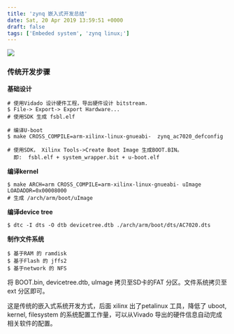 ```yaml
---
title: 'zynq 嵌入式开发总结'
date: Sat, 20 Apr 2019 13:59:51 +0000
draft: false
tags: ['Embeded system', 'zynq linux;']
---
```


![](http://www.wuquantai.com/wp-content/uploads/2018/04/微信图片_20180413232224-1024x768.jpg)

### 传统开发步骤

**基础设计**

```
# 使用Vidado 设计硬件工程，导出硬件设计 bitstream.
$ File-> Export-> Export Hardware...
# 使用SDK 生成 fsbl.elf

# 编译U-boot 
$ make CROSS_COMPILE=arm-xilinx-linux-gnueabi-  zynq_ac7020_defconfig 

# 使用SDK， Xilinx Tools->Create Boot Image 生成BOOT.BIN。
  即:  fsbl.elf + system_wrapper.bit + u-boot.elf
```

**编译kernel**

```
$ make ARCH=arm CROSS_COMPILE=arm-xilinx-linux-gnueabi- uImage LOADADDR=0x00008000 
# 生成 /arch/arm/boot/uImage
```

**编译device tree**

```
$ dtc -I dts -O dtb devicetree.dtb ./arch/arm/boot/dts/AC7020.dts
```

**制作文件系统**

```
$ 基于RAM 的 ramdisk
$ 基于Flash 的 jffs2
$ 基于network 的 NFS
```

将 BOOT.bin, devicetree.dtb, uImage 拷贝至SD卡的FAT 分区。文件系统拷贝至ext 分区即可。

这是传统的嵌入式系统开发方式，后面 xilinx 出了petalinux 工具，降低了 uboot, kernel, filesystem 的系统配置工作量，可以从Vivado 导出的硬件信息自动完成相关软件的配置。